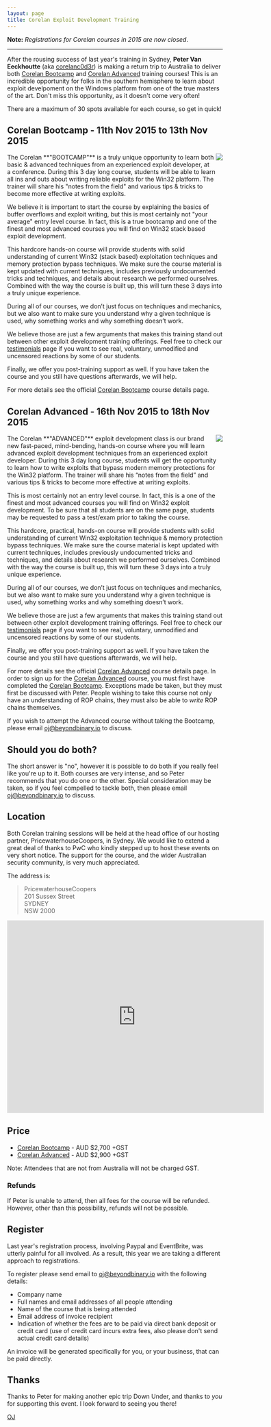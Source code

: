 ```yaml
---
layout: page
title: Corelan Exploit Development Training
---
```


**Note:** _Registrations for Corelan courses in 2015 are now closed_.

-------------

After the rousing success of last year's training in Sydney, **Peter Van Eeckhoutte** (aka [corelanc0d3r][]) is making a return trip to Australia to deliver both [Corelan Bootcamp][] and [Corelan Advanced][] training courses! This is an incredible opportunity for folks in the southern hemisphere to learn about exploit develpoment on the Windows platform from one of the true masters of the art. Don't miss this opportunity, as it doesn't come very often!

There are a maximum of 30 spots available for each course, so get in quick!

## Corelan Bootcamp - 11th Nov 2015 to 13th Nov 2015

<img src="/images/corelan-bootcamp.png" style="float:right;margin-left:5px;margin-bottom:5px" />
The Corelan **"BOOTCAMP"** is a truly unique opportunity to learn both basic & advanced techniques from an experienced exploit developer, at a conference. During this 3 day long course, students will be able to learn all ins and outs about writing reliable exploits for the Win32 platform.  The trainer will share his "notes from the field" and various tips & tricks to become more effective at writing exploits.

We believe it is important to start the course by explaining the basics of buffer overflows and exploit writing, but this is most certainly not "your average" entry level course. In fact, this is a true bootcamp and one of the finest and most advanced courses you will find on Win32 stack based exploit development.

This hardcore hands-on course will provide students with solid understanding of current Win32 (stack based) exploitation techniques and memory protection bypass techniques.  We make sure the course material is kept updated with current techniques, includes previously undocumented tricks and techniques, and details about research we performed ourselves.  Combined with the way the course is built up, this will turn these 3 days into a truly unique experience.

During all of our courses, we don’t just focus on techniques and mechanics, but we also want to make sure you understand why a given technique is used, why something works and why something doesn’t work.

We believe those are just a few arguments that makes this training stand out between other exploit development training offerings.   Feel free to check our [testimonials][] page if you want to see real, voluntary, unmodified and uncensored reactions by some of our students.

Finally, we offer you post-training support as well.   If you have taken the course and you still have questions afterwards, we will help.

For more details see the official [Corelan Bootcamp][] course details page.

## Corelan Advanced - 16th Nov 2015 to 18th Nov 2015

<img src="/images/corelan-advanced.png" style="float:right;margin-left:5px;margin-bottom:5px" />
The Corelan **"ADVANCED"** exploit development class is our brand new fast-paced, mind-bending, hands-on course where you will learn advanced exploit development techniques from an experienced exploit developer. During this 3 day long course, students will get the opportunity to learn how to write exploits that bypass modern memory protections for the Win32 platform.  The trainer will share his “notes from the field” and various tips & tricks to become more effective at writing exploits.

This is most certainly not an entry level course. In fact, this is a one of the finest and most advanced courses you will find on Win32 exploit development.  To be sure that all students are on the same page, students may be requested to pass a test/exam prior to taking the course.  

This hardcore, practical, hands-on course will provide students with solid understanding of current Win32 exploitation technique & memory protection bypass techniques.  We make sure the course material is kept updated with current techniques, includes previously undocumented tricks and techniques, and details about research we performed ourselves.  Combined with the way the course is built up, this will turn these 3 days into a truly unique experience.

During all of our courses, we don’t just focus on techniques and mechanics, but we also want to make sure you understand why a given technique is used, why something works and why something doesn’t work.

We believe those are just a few arguments that makes this training stand out between other exploit development training offerings.   Feel free to check our [testimonials][] page if you want to see real, voluntary, unmodified and uncensored reactions by some of our students.

Finally, we offer you post-training support as well.   If you have taken the course and you still have questions afterwards, we will help.

For more details see the official [Corelan Advanced][] course details page. In order to sign up for the [Corelan Advanced][] course, you must first have completed the [Corelan Bootcamp][]. Exceptions made be taken, but they must first be discussed with Peter. People wishing to take this course not only have an understanding of ROP chains, they must also be able to _write_ ROP chains themselves.

If you wish to attempt the Advanced course without taking the Bootcamp, please email [oj@beyondbinary.io][email] to discuss.

## Should you do both?

The short answer is "no", however it is possible to do both if you really feel like you're up to it. Both courses are very intense, and so Peter recommends that you do one or the other. Special consideration may be taken, so if you feel compelled to tackle both, then please email [oj@beyondbinary.io][email] to discuss.

## Location

Both Corelan training sessions will be held at the head office of our hosting partner, PricewaterhouseCoopers, in Sydney. We would like to extend a great deal of thanks to PwC who kindly stepped up to host these events on very short notice. The support for the course, and the wider Australian security community, is very much appreciated.

The address is:

> PricewaterhouseCoopers<br/>
> 201 Sussex Street<br/>
> SYDNEY<br/>
> NSW 2000<br/>

<iframe src="https://www.google.com/maps/embed?pb=!1m18!1m12!1m3!1d3312.672834418581!2d151.20270029126277!3d-33.8723215300528!2m3!1f0!2f0!3f0!3m2!1i1024!2i768!4f13.1!3m3!1m2!1s0x6b12ae3bfdbfdef3%3A0xd15f952b780005bf!2sPwC+Australia!5e0!3m2!1sen!2sau!4v1444112173886" width="600" height="450" frameborder="0" style="border:0" allowfullscreen></iframe>

## Price

* [Corelan Bootcamp][] - AUD $2,700 +GST
* [Corelan Advanced][] - AUD $2,900 +GST

Note: Attendees that are not from Australia will not be charged GST.

### Refunds

If Peter is unable to attend, then all fees for the course will be refunded. However, other than this possibility, refunds will not be possible.

## Register

Last year's registration process, involving Paypal and EventBrite, was utterly painful for all involved. As a result, this year we are taking a different approach to registrations.

To register please send email to [oj@beyondbinary.io][email] with the following details:

* Company name
* Full names and email addresses of all people attending
* Name of the course that is being attended
* Email address of invoice recipient
* Indication of whether the fees are to be paid via direct bank deposit or credit card (use of credit card incurs extra fees, also please don't send actual credit card details)

An invoice will be generated specifically for you, or your business, that can be paid directly.

## Thanks

Thanks to Peter for making another epic trip Down Under, and thanks to _you_ for supporting this event. I look forward to seeing you there!

[OJ][]

  [corelanc0d3r]: https://twitter.com/corelanc0d3r
  [Corelan Bootcamp]: https://www.corelan-training.com/index.php/training-2/bootcamp/
  [Corelan Advanced]: https://www.corelan-training.com/index.php/training-2/advanced/
  [testimonials]: https://www.corelan-training.com/index.php/testimonials/
  [OJ]: https://twitter.com/TheColonial
  [email]: mailto:oj@beyondbinary.io?subject=Corelan%20Exploit%20Development%20Training
